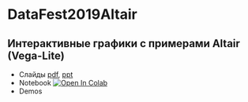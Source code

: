 # DataFest2019Altair
## Интерактивные графики с примерами Altair (Vega-Lite)

* Слайды [pdf](), [ppt]()
* Notebook [![Open In Colab](https://colab.research.google.com/assets/colab-badge.svg)](https://colab.research.google.com/github/iliatimofeev/DataFest2019Altair/blob/master/charts.ipynb)
* Demos 
